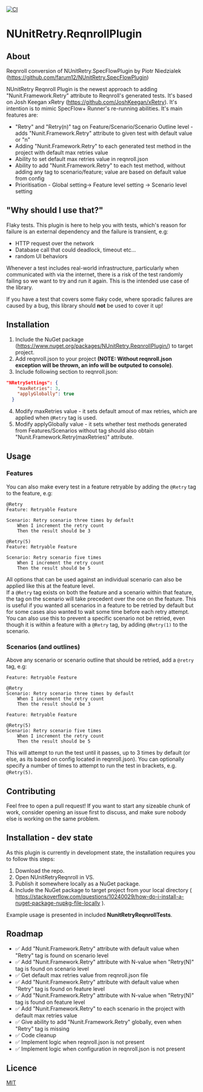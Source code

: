 [![CI](https://github.com/chrisbillson/NUnitRetry.ReqnrollPlugin/actions/workflows/build.yml/badge.svg?branch=master)](https://github.com/chrisbillson/NUnitRetry.ReqnrollPlugin/actions/workflows/build.yml)

# NUnitRetry.ReqnrollPlugin
## About

Reqnroll conversion of NUnitRetry.SpecFlowPlugin by Piotr Niedzialek (https://github.com/farum12/NUnitRetry.SpecFlowPlugin)

NUnitRetry Reqnroll Plugin is the newest approach to adding "Nunit.Framework.Retry" attribute to Reqnroll's generated tests. It's based on Josh Keegan xRetry (https://github.com/JoshKeegan/xRetry). It's intention is to mimic SpecFlow+ Runner's re-running abilities. It's main features are:
* "Retry" and "Retry(n)" tag on Feature/Scenario/Scenario Outline level - adds "Nunit.Framework.Retry" attribute to given test with default value or "n"
* Adding "Nunit.Framework.Retry" to each generated test method in the project with default max retries value
* Ability to set default max retries value in reqnroll.json
* Ability to add "Nunit.Framework.Retry" to each test method, without adding any tag to scenario/feature; value are based on default value from config
* Prioritisation - Global setting-> Feature level setting -> Scenario level setting

## "Why should I use that?"

Flaky tests. 
This plugin is here to help you with tests,  which's reason for failure is an external dependency and the failure is transient, e.g:
 - HTTP request over the network
 - Database call that could deadlock, timeout etc...
 - random UI behaviors

Whenever a test includes real-world infrastructure, particularly when communicated with via the internet, there is a risk of the test randomly failing so we want to try and run it again.  This is the intended use case of the library.  

If you have a test that covers some flaky code, where sporadic failures are caused by a bug, this library should **not** be used to cover it up!

## Installation 
1. Include the NuGet package (https://www.nuget.org/packages/NUnitRetry.ReqnrollPlugin/) to target project.
2. Add reqnroll.json to your project **(NOTE: Without reqnroll.json exception will be thrown, an info will be outputed to console)**.
3. Include following section to reqnroll.json:
```json
"NRetrySettings": {
    "maxRetries": 3,
    "applyGlobally": true
  }
```
4. Modify maxRetries value - it sets default amout of max retries, which are applied when `@Retry` tag is used.
5. Modify applyGlobally value - it sets whether test methods generated from Features/Scenarios without tag should also obtain "Nunit.Framework.Retry(maxRetries)" attribute.

## Usage

### Features
You can also make every test in a feature retryable by adding the `@Retry` tag to the feature, e.g:
```gherkin
@Retry
Feature: Retryable Feature

Scenario: Retry scenario three times by default
	When I increment the retry count
	Then the result should be 3
```

```gherkin
@Retry(5)
Feature: Retryable Feature

Scenario: Retry scenario five times
	When I increment the retry count
	Then the result should be 5
```

All options that can be used against an individual scenario can also be applied like this at the feature level.  
If a `@Retry` tag exists on both the feature and a scenario within that feature, the tag on the scenario will take
precedent over the one on the feature. This is useful if you wanted all scenarios in a feature to be retried 
by default but for some cases also wanted to wait some time before each retry attempt. You can also use this to prevent a specific scenario not be retried, even though it is within a feature with a `@Retry` tag, by adding `@Retry(1)` to the scenario.

### Scenarios (and outlines)
Above any scenario or scenario outline that should be retried, add a `@retry` tag, e.g:
```gherkin
Feature: Retryable Feature

@Retry
Scenario: Retry scenario three times by default
	When I increment the retry count
	Then the result should be 3
```

```gherkin
Feature: Retryable Feature

@Retry(5)
Scenario: Retry scenario five times
	When I increment the retry count
	Then the result should be 5
```
This will attempt to run the test until it passes, up to 3 times by default (or else, as its based on config located in reqnroll.json). 
You can optionally specify a number of times to attempt to run the test in brackets, e.g. `@Retry(5)`.  




## Contributing
Feel free to open a pull request! If you want to start any sizeable chunk of work, consider 
opening an issue first to discuss, and make sure nobody else is working on the same problem.  

## Installation - dev state

As this plugin is currently in development state, the installation requires you to follow this steps:
1. Download the repo.
2. Open NUnitRetryReqnroll in VS.
3. Publish it somewhere locally as a NuGet package.
4. Include the NuGet package to target project from your local directory ( https://stackoverflow.com/questions/10240029/how-do-i-install-a-nuget-package-nupkg-file-locally ).

Example usage is presented in included **NunitRetryReqnrollTests**. 

## Roadmap

- ✅ Add "Nunit.Framework.Retry" attribute with default value when "Retry" tag is found on scenario level
- ✅ Add "Nunit.Framework.Retry" attribute with N-value when "Retry(N)" tag is found on scenario level
- ✅ Get default max retries value from reqnroll.json file
- ✅ Add "Nunit.Framework.Retry" attribute with default value when "Retry" tag is found on feature level
- ✅ Add "Nunit.Framework.Retry" attribute with N-value when "Retry(N)" tag is found on feature level
- ✅ Add "Nunit.Framework.Retry" to each scenario in the project with default max retries value
- ✅ Give ability to add "Nunit.Framework.Retry" globally, even when "Retry" tag is missing
- ✅ Code cleanup
- ✅ Implement logic when reqnroll.json is not present
- ✅ Implement logic when configuration in reqnroll.json is not present

## Licence
[MIT](LICENSE)
